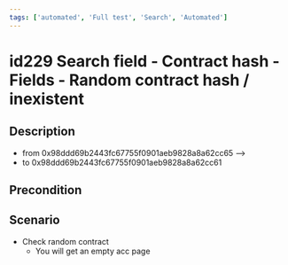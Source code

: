 ```yaml
---
tags: ['automated', 'Full test', 'Search', 'Automated']
---
```


# id229 Search field - Contract hash - Fields - Random contract hash / inexistent

## Description
  - from 0x98ddd69b2443fc67755f0901aeb9828a8a62cc65 --\>
  - to   0x98ddd69b2443fc67755f0901aeb9828a8a62cc61

## Precondition


## Scenario
- Check random contract
    - You will get an empty acc page
